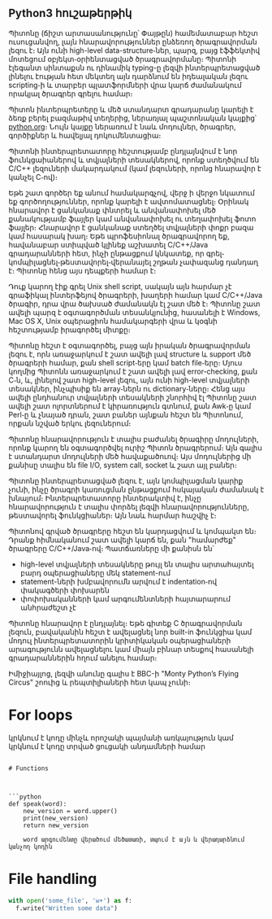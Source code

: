 Python3 հուշաթերթիկ
----------------
Պիտոնը (ճիշտ արտասանությունը՝ Փայթըն) համեմատաբար հեշտ ուսուցանվող, լայն հնարավորություններ ընձեռող ծրագրավորման լեզու է։ Այն ունի high-level data-structure֊ներ, պարզ, բայց էֆֆեկտիվ մոտեցում օբյեկտ֊օրիենտացված ծրագրավորմանը։ Պիտոնի էլեգանտ սինտաքսն ու դինամիկ typing-ը լեզվի ինտերպրետացված լինելու էության հետ մեկտեղ այն դարձնում են իդեալական լեզու scripting֊ի և տարբեր պլատֆորմների վրա կարճ ժամանակում որակյալ ծրագրեր գրելու համար։

Պիտոն ինտերպրետերը և մեծ ստանդարտ գրադարանը կարելի է ձեռք բերել բազմաթիվ տեղերից, ներառյալ պաշտոնական կայքից՝ [python.org](https://www.python.org/)։ Նույն կայքը ներառում է նաև մոդուլներ, ծրագրեր, գործիքներ և հավելյալ դոկումենտացիա։ 

Պիտոնի ինտերպրետատորը հեշտությամբ ընդլայնվում է նոր ֆունկցաիաներով և տվյալների տեսակներով, որոնք ստեղծվում են C/C++ լեզուների մակարդակում (կամ լեզուների, որոնց հնարավոր է կանչել C֊ով)։

Եթե շատ գործեր եք անում համակարգչով, վերջ ի վերջո նկատում եք գործողություններ, որոնք կարելի է ավտոմատացնել։ Օրինակ հնարավոր է ցանկանաք փնտրել և անվանափոխել մեծ քանակությամբ ֆայլեր կամ անվանափոխել ու տեղափոխել ֆոտո ֆայլեր։ Հնարավոր է ցանկանաք ստեղծել տվյալների փոքր բազա կամ հասարակ խաղ։ Եթե պրոֆեսիոնալ ծրագրավորող եք, հավանաբար ստիպված կլինեք աշխատել C/C++/Java գրադարանների հետ, ինչի ընթացքում կնկատեք, որ գրել֊կոմպիլացնել֊թեստավորել֊վերանայել շղթան չափազանց դանդաղ է։ Պիտոնը հենց այս դեպքերի համար է։ 

Դուք կարող էիք գրել Unix shell script, սակայն այն հարմար չէ գրաֆիկալ ինտերֆեյով ծրագրերի, խաղերի համար կամ C/C++/Java ծրագիր, դրա վրա ծախսած ժամանակն էլ շատ մեծ է։ Պիտոնը շատ ավելի պարզ է օգտագործման տեսանկյունից, հասանելի է Windows, Mac OS X, Unix օպերացիոն համակարգերի վրա և կօգնի հեշտությամբ իրագործել միտքը։

Պիտոնը հեշտ է օգտագործել, բայց այն իրական ծրագրավորման լեզու է, որն առաջարկում է շատ ավելի լավ structure և support մեծ ծրագրերի համար, քան shell script֊երը կամ batch file֊երը։ Մյուս կողմից Պիտոնն առաջարկում է շատ ավելի լավ error-checking, քան C֊ն, և, լինելով շատ high-level լեզու, այն ունի high-level տվյալների տեսակներ, ինչպիսիք են array֊ներն ու dictionary֊ները։ Հենց այս ավելի ընդհանուր տվյալների տեսակների շնորհիվ էլ Պիտոնը շատ ավելի շատ ոլորտներում է կիրառություն գտնում, քան Awk֊ը կամ Perl֊ը և չնայած դրան, շատ բաներ այնքան հեշտ են Պիտոնում, որքան նշված երկու լեզուներում։ 

Պիտոնը հնարավորություն է տալիս բաժանել ծրագիրը մոդուլների, որոնք կարող են օգտագործվել ուրիշ Պիտոն ծրագրերում։ Այն գալիս է ստանդարտ մոդուլների մեծ հավաքածուով։ Այս մոդուլներից մի քանիսը տալիս են file I/O, system call, socket և շատ այլ բաներ։ 

Պիտոնը ինտերպրետացված լեզու է, այն կոմպիլացման կարիք չունի, ինչը ծրագրի կառուցման ընթացքում հսկայական ժամանակ է խնայում։ Ինտերպրետատորը ինտերակտիվ է, ինչը հնարավորություն է տալիս փորձել լեզվի հնարավորությունները, թեստավորել ֆունկցիաներ։ Այն նաև հարմար հաշվիչ է։

Պիտոնով գրված ծրագրերը հեշտ են կարդացվում և կոմպակտ են։ Դրանք հիմնականում շատ ավելի կարճ են, քան "համարժեք" ծրագրերը C/C++/Java֊ով։ Պատճառները մի քանիսն են՝
- high-level տվյալների տեսակները թույլ են տալիս արտահայտել բարդ օպերացիաները մեկ statement-ում
- statement-ների խմբավորումն արվում է indentation֊ով փակագծերի փոխարեն
- փոփոխականների կամ արգումենտների հայտարարում անհրաժեշտ չէ

Պիտոնը հնարավոր է ընդլայնել։ Եթե գիտեք C ծրագրավորման լեզուն, բավականին հեշտ է ավելացնել նոր built-in ֆունկցիա կամ մոդուլ ինտերպրետատորին կրիտիկական օպերացիաների արագությունն ավելացնելու կամ միայն բինար տեսքով հասանելի գրադարաններին հղում անելու համար։ 

Իմիջիայլոց, լեզվի անունը գալիս է BBC-ի "Monty Python’s Flying Circus" շոուից և րեպտիլիաների հետ կապ չունի։






# For loops

կրկնում է կոդը մինչև որոշակի պայմանի առկայություն կամ
կրկնում է կոդը տրված ցուցակի անդամների համար

```

# Functions



```python
def speak(word):
	new_version = word.upper()
	print(new_version)
	return new_version

	word արգումենտը վերածում մեծատառի, տպում է այն և վերադարձնում կանչող կոդին

```

# File handling

```python
with open('some_file', 'w+') as f:
  f.write("Written some data")

```
